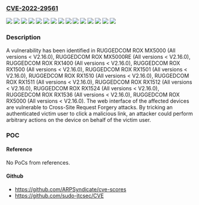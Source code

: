 ### [CVE-2022-29561](https://cve.mitre.org/cgi-bin/cvename.cgi?name=CVE-2022-29561)
![](https://img.shields.io/static/v1?label=Product&message=RUGGEDCOM%20ROX%20MX5000&color=blue)
![](https://img.shields.io/static/v1?label=Product&message=RUGGEDCOM%20ROX%20MX5000RE&color=blue)
![](https://img.shields.io/static/v1?label=Product&message=RUGGEDCOM%20ROX%20RX1400&color=blue)
![](https://img.shields.io/static/v1?label=Product&message=RUGGEDCOM%20ROX%20RX1500&color=blue)
![](https://img.shields.io/static/v1?label=Product&message=RUGGEDCOM%20ROX%20RX1501&color=blue)
![](https://img.shields.io/static/v1?label=Product&message=RUGGEDCOM%20ROX%20RX1510&color=blue)
![](https://img.shields.io/static/v1?label=Product&message=RUGGEDCOM%20ROX%20RX1511&color=blue)
![](https://img.shields.io/static/v1?label=Product&message=RUGGEDCOM%20ROX%20RX1512&color=blue)
![](https://img.shields.io/static/v1?label=Product&message=RUGGEDCOM%20ROX%20RX1524&color=blue)
![](https://img.shields.io/static/v1?label=Product&message=RUGGEDCOM%20ROX%20RX1536&color=blue)
![](https://img.shields.io/static/v1?label=Product&message=RUGGEDCOM%20ROX%20RX5000&color=blue)
![](https://img.shields.io/static/v1?label=Version&message=0%20&color=brightgreen)
![](https://img.shields.io/static/v1?label=Version&message=All%20versions%20%3C%20V2.16.0%20&color=brightgreen)
![](https://img.shields.io/static/v1?label=Version&message=V2.16.0%20&color=brightgreen)
![](https://img.shields.io/static/v1?label=Vulnerability&message=CWE-352%3A%20Cross-Site%20Request%20Forgery%20(CSRF)&color=brightgreen)

### Description

A vulnerability has been identified in RUGGEDCOM ROX MX5000 (All versions < V2.16.0), RUGGEDCOM ROX MX5000RE (All versions < V2.16.0), RUGGEDCOM ROX RX1400 (All versions < V2.16.0), RUGGEDCOM ROX RX1500 (All versions < V2.16.0), RUGGEDCOM ROX RX1501 (All versions < V2.16.0), RUGGEDCOM ROX RX1510 (All versions < V2.16.0), RUGGEDCOM ROX RX1511 (All versions < V2.16.0), RUGGEDCOM ROX RX1512 (All versions < V2.16.0), RUGGEDCOM ROX RX1524 (All versions < V2.16.0), RUGGEDCOM ROX RX1536 (All versions < V2.16.0), RUGGEDCOM ROX RX5000 (All versions < V2.16.0). The web interface of the affected devices are vulnerable to Cross-Site Request Forgery attacks. By tricking an authenticated victim user to click a malicious link, an attacker could perform arbitrary actions on the device on behalf of the victim user.

### POC

#### Reference
No PoCs from references.

#### Github
- https://github.com/ARPSyndicate/cve-scores
- https://github.com/sudo-jtcsec/CVE

